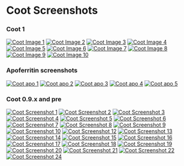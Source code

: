 <head>
    <link href="https://fonts.googleapis.com/css2?family=Roboto:wght@300;400;700&display=swap" rel="stylesheet">
    <link rel="stylesheet" href="style-gallery.css">
</head>

# Coot Screenshots

### Coot 1

<div class="image-gallery">

[![Coot Image 1](coot1/coot1_1.png)](coot1/coot1_1.png)
[![Coot Image 2](coot1/coot1_2.png)](coot1/coot1_2.png)
[![Coot Image 3](coot1/coot1_3.png)](coot1/coot1_3.png)
[![Coot Image 4](coot1/coot1_4.png)](coot1/coot1_4.png)
[![Coot Image 5](coot1/coot1_5.png)](coot1/coot1_5.png)
[![Coot Image 6](coot1/coot1_6.png)](coot1/coot1_6.png)
[![Coot Image 7](coot1/coot1_7.png)](coot1/coot1_7.png)
[![Coot Image 8](coot1/coot1_8.png)](coot1/coot1_8.png)
[![Coot Image 9](coot1/coot1_9.png)](coot1/coot1_9.png)
[![Coot Image 10](coot1/coot1_10.png)](coot1/coot1_10.png)

</div>

### Apoferritin screenshots

<div class="image-gallery">

[![Coot apo 1](apoferritin/sapphires-and-emeralds.png)](apoferritin/sapphires-and-emeralds.png)
[![Coot apo 2](apoferritin/apof-blue-density-1-f1.png)](apoferritin/apof-blue-density-1-f1.png)
[![Coot apo 3](apoferritin/apof-nature-image-white-7.png)](apoferritin/apof-nature-image-white-7.png)
[![Coot apo 4](apoferritin/apof-no-atoms-image-6-shiny.png)](apoferritin/apof-no-atoms-image-6-shiny.png)
[![Coot apo 5](apoferritin/apoferritin-s9-hemi.png)](apoferritin/apoferritin-s9-hemi.png)

</div>

### Coot 0.9.x and pre

<div class="image-gallery">

[![Coot Screenshot 1](2004_02_03_005240_coot-screenshot.png)](2004_02_03_005240_coot-screenshot.png)
[![Coot Screenshot 2](Screenshot-1-symmetry.png)](Screenshot-1-symmetry.png)
[![Coot Screenshot 3](Screenshot-2-density.png)](Screenshot-2-density.png)
[![Coot Screenshot 4](Screenshot-3-rotamers.png)](Screenshot-3-rotamers.png)
[![Coot Screenshot 5](Screenshot-4-refinement.png)](Screenshot-4-refinement.png)
[![Coot Screenshot 6](Screenshot-5-skeletonization.png)](Screenshot-5-skeletonization.png)
[![Coot Screenshot 7](Screenshot-6-skeletonization-colour-by-segment.png)](Screenshot-6-skeletonization-colour-by-segment.png)
[![Coot Screenshot 8](Screenshot-7-ramachandran.png)](Screenshot-7-ramachandran.png)
[![Coot Screenshot 9](Screenshot-8-surface-gruber-noble.png)](Screenshot-8-surface-gruber-noble.png)
[![Coot Screenshot 10](Screenshot-coot-probe-dots.png)](Screenshot-coot-probe-dots.png)
[![Coot Screenshot 12](coot-200A-virus.png)](coot-200A-virus.png)
[![Coot Screenshot 13](coot-gleevec.png)](coot-gleevec.png)
[![Coot Screenshot 14](coot-mask-raster3d.png)](coot-mask-raster3d.png)
[![Coot Screenshot 15](coot-ncs-ghosts.png)](coot-ncs-ghosts.png)
[![Coot Screenshot 16](coot-raster3d-gleevec.png)](coot-raster3d-gleevec.png)
[![Coot Screenshot 17](coot-screenshot-o.png)](coot-screenshot-o.png)
[![Coot Screenshot 18](coot-side-by-side-stereo.png)](coot-side-by-side-stereo.png)
[![Coot Screenshot 19](dark-cell.png)](dark-cell.png)
[![Coot Screenshot 20](dots-and-ball-and-stick.png)](dots-and-ball-and-stick.png)
[![Coot Screenshot 21](high-res-rama-plot.png)](high-res-rama-plot.png)
[![Coot Screenshot 22](masking-example-regular-and-inverted.png)](masking-example-regular-and-inverted.png)
[![Coot Screenshot 24](probe-dots-1.png)](probe-dots-1.png) 

</div>

